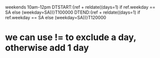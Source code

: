 weekends 10am-12pm
DTSTART:{ref + reldate((days=1) if ref.weekday == SA else (weekday=SA))}T100000
DTEND:{ref + reldate((days=1) if ref.weekday == SA else (weekday=SA))}T120000
# we can use != to exclude a day, otherwise add 1 day